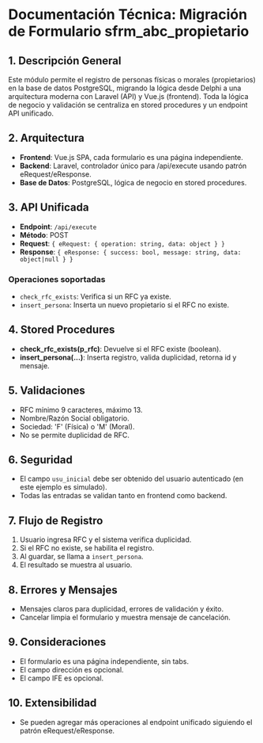 # Documentación Técnica: Migración de Formulario sfrm_abc_propietario

## 1. Descripción General
Este módulo permite el registro de personas físicas o morales (propietarios) en la base de datos PostgreSQL, migrando la lógica desde Delphi a una arquitectura moderna con Laravel (API) y Vue.js (frontend). Toda la lógica de negocio y validación se centraliza en stored procedures y un endpoint API unificado.

## 2. Arquitectura
- **Frontend**: Vue.js SPA, cada formulario es una página independiente.
- **Backend**: Laravel, controlador único para /api/execute usando patrón eRequest/eResponse.
- **Base de Datos**: PostgreSQL, lógica de negocio en stored procedures.

## 3. API Unificada
- **Endpoint**: `/api/execute`
- **Método**: POST
- **Request**: `{ eRequest: { operation: string, data: object } }`
- **Response**: `{ eResponse: { success: bool, message: string, data: object|null } }`

### Operaciones soportadas
- `check_rfc_exists`: Verifica si un RFC ya existe.
- `insert_persona`: Inserta un nuevo propietario si el RFC no existe.

## 4. Stored Procedures
- **check_rfc_exists(p_rfc)**: Devuelve si el RFC existe (boolean).
- **insert_persona(...)**: Inserta registro, valida duplicidad, retorna id y mensaje.

## 5. Validaciones
- RFC mínimo 9 caracteres, máximo 13.
- Nombre/Razón Social obligatorio.
- Sociedad: 'F' (Física) o 'M' (Moral).
- No se permite duplicidad de RFC.

## 6. Seguridad
- El campo `usu_inicial` debe ser obtenido del usuario autenticado (en este ejemplo es simulado).
- Todas las entradas se validan tanto en frontend como backend.

## 7. Flujo de Registro
1. Usuario ingresa RFC y el sistema verifica duplicidad.
2. Si el RFC no existe, se habilita el registro.
3. Al guardar, se llama a `insert_persona`.
4. El resultado se muestra al usuario.

## 8. Errores y Mensajes
- Mensajes claros para duplicidad, errores de validación y éxito.
- Cancelar limpia el formulario y muestra mensaje de cancelación.

## 9. Consideraciones
- El formulario es una página independiente, sin tabs.
- El campo dirección es opcional.
- El campo IFE es opcional.

## 10. Extensibilidad
- Se pueden agregar más operaciones al endpoint unificado siguiendo el patrón eRequest/eResponse.
